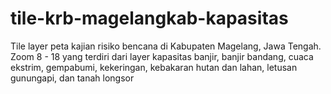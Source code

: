 # tile-krb-magelangkab-kapasitas
Tile layer peta kajian risiko bencana di Kabupaten Magelang, Jawa Tengah. Zoom 8 - 18 yang terdiri dari layer kapasitas banjir, banjir bandang, cuaca ekstrim, gempabumi, kekeringan, kebakaran hutan dan lahan, letusan gunungapi, dan tanah longsor
